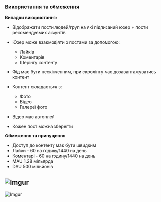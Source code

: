 ### Використання та обмеження

**Випадки використання:**

* Відображати пости людей/груп на які підписаний юзер + пости рекомендуємих акаунтів
* Юзер може взаємодіяти з постами за допомогою:
  * Лайків
  * Коментарів
  * Шерінгу контенту

* Фід має бути нескінченним, при скролінгу має дозавантажуватись контент
* Контент складається з:
  * Фото
  * Відео
  * Галереї фото

* Відео має автоплей
* Кожен пост можна зберегти

**Обмеження та припущення**
* Доступ до контенту має бути швидким
* Лайки - 60 на годину/1440 на день
* Коментарі - 60 на годину/1440 на день
* MAU 1.28 мільярда
* DAU 500 мільйонів

![Imgur](https://i.imgur.com/6BVkqyG.png)
----------------------------------------------
![Imgur](https://i.imgur.com/yHLXSsV.png)
